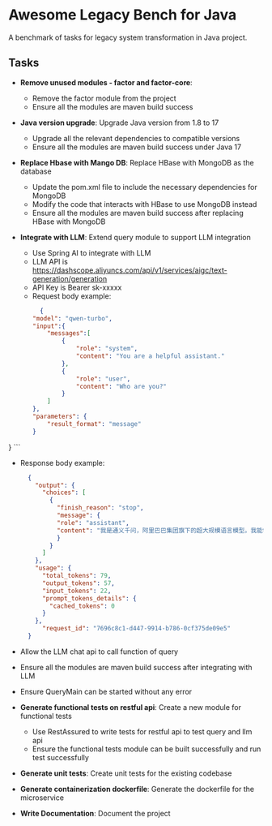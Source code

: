 # Awesome Legacy Bench for Java

A benchmark of tasks for legacy system transformation in Java project.

## Tasks

- **Remove unused modules - factor and factor-core**: 
  - Remove the factor module from the project
  - Ensure all the modules are maven build success 

- **Java version upgrade**: Upgrade Java version from 1.8 to 17
  - Upgrade all the relevant dependencies to compatible versions
  - Ensure all the modules are maven build success under Java 17

- **Replace Hbase with Mango DB**: Replace HBase with MongoDB as the database
  - Update the pom.xml file to include the necessary dependencies for MongoDB
  - Modify the code that interacts with HBase to use MongoDB instead
  - Ensure all the modules are maven build success after replacing HBase with MongoDB

- **Integrate with LLM**: Extend query module to support LLM integration
  - Use Spring AI to integrate with LLM
  - LLM API is https://dashscope.aliyuncs.com/api/v1/services/aigc/text-generation/generation
  - API Key is Bearer sk-xxxxx
  - Request body example:
    ```json
      {
    "model": "qwen-turbo",
    "input":{
        "messages":[      
            {
                "role": "system",
                "content": "You are a helpful assistant."
            },
            {
                "role": "user",
                "content": "Who are you?"
            }
        ]
    },
    "parameters": {
        "result_format": "message"
    }
}
    ```
  - Response body example:
    ```json
      {
        "output": {
          "choices": [
            {
              "finish_reason": "stop",
              "message": {
              "role": "assistant",
              "content": "我是通义千问，阿里巴巴集团旗下的超大规模语言模型。我能够帮助你回答问题、创作文字，如写故事、公文、技术文档等，还能进行逻辑推理、表达观点，玩游戏等。如果你有任何问题或需要帮助，欢迎随时告诉我！"
              }
            }
          ]
        },
        "usage": {
          "total_tokens": 79,
          "output_tokens": 57,
          "input_tokens": 22,
          "prompt_tokens_details": {
            "cached_tokens": 0
          }
        },
          "request_id": "7696c8c1-d447-9914-b786-0cf375de09e5"
      }
    ```
  - Allow the LLM chat api to call function of query
  - Ensure all the modules are maven build success after integrating with LLM
  - Ensure QueryMain can be started without any error

- **Generate functional tests on restful api**: Create a new module for functional tests
  - Use RestAssured to write tests for restful api to test query and llm api
  - Ensure the functional tests module can be built successfully and run test successfully

- **Generate unit tests**: Create unit tests for the existing codebase

- **Generate containerization dockerfile**: Generate the dockerfile for the microservice

- **Write Documentation**: Document the project

